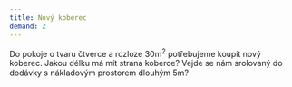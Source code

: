 ```yaml
---
title: Nový koberec
demand: 2
---
```


Do pokoje o tvaru čtverce a rozloze 30m<sup>2</sup> potřebujeme koupit nový koberec. Jakou délku má mít strana koberce? Vejde se nám srolovaný do dodávky s nákladovým prostorem dlouhým 5m?
